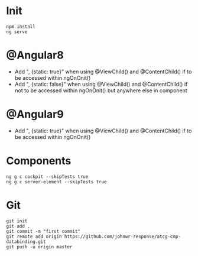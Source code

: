 # Init
```
npm install
ng serve
```

# @Angular8
- Add ", {static: true}" when using @ViewChild() and @ContentChild() if to be accessed within ngOnOnit()
- Add ", {static: false}" when using @ViewChild() and @ContentChild() if not to be accessed within ngOnOnit() but anywhere else in component

# @Angular9
- Add ", {static: true}" when using @ViewChild() and @ContentChild() if to be accessed within ngOnOnit()

# Components
```
ng g c cockpit --skipTests true
ng g c server-element --skipTests true

```





# Git
```
git init
git add .
git commit -m "first commit"
git remote add origin https://github.com/johnwr-response/atcg-cmp-databinding.git
git push -u origin master
```
